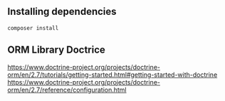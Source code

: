 ## Installing dependencies
    
    composer install

## ORM Library Doctrice
https://www.doctrine-project.org/projects/doctrine-orm/en/2.7/tutorials/getting-started.html#getting-started-with-doctrine
https://www.doctrine-project.org/projects/doctrine-orm/en/2.7/reference/configuration.html

